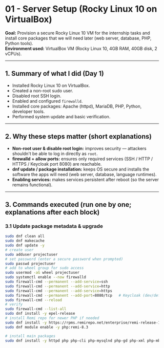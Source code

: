 # 01 - Server Setup (Rocky Linux 10 on VirtualBox)

**Goal:** Provision a secure Rocky Linux 10 VM for the internship tasks and install core packages that we will need later (web server, database, PHP, Python tools).  
**Environment used:** VirtualBox VM (Rocky Linux 10, 4GB RAM, 40GB disk, 2 vCPUs).

---

## 1. Summary of what I did (Day 1)
- Installed Rocky Linux 10 on VirtualBox.
- Created a non-root sudo user.  
- Disabled root SSH login.  
- Enabled and configured `firewalld`.  
- Installed core packages: Apache (httpd), MariaDB, PHP, Python, developer tools.
- Performed system update and basic verification.

---

## 2. Why these steps matter (short explanations)
- **Non-root user & disable root login:** improves security — attackers shouldn't be able to log in directly as `root`.  
- **firewalld + allow ports:** ensures only required services (SSH / HTTP / HTTPS / Keycloak port 8080) are reachable.  
- **dnf update / package installation:** keeps OS secure and installs the software the apps will need (web server, database, language runtimes).  
- **Enabling services:** makes services persistent after reboot (so the server remains functional).

---

## 3. Commands executed (run one by one; explanations after each block)

### 3.1 Update package metadata & upgrade
```bash
sudo dnf clean all
sudo dnf makecache
sudo dnf update -y
# create user
sudo adduser projectuser
# set password (enter a secure password when prompted)
sudo passwd projectuser
# add to wheel group for sudo access
sudo usermod -aG wheel projectuser
sudo systemctl enable --now firewalld
sudo firewall-cmd --permanent --add-service=ssh
sudo firewall-cmd --permanent --add-service=http
sudo firewall-cmd --permanent --add-service=https
sudo firewall-cmd --permanent --add-port=8080/tcp   # Keycloak (dev/default)
sudo firewall-cmd --reload
# verify
sudo firewall-cmd --list-all
sudo dnf install -y epel-release
# install Remi repo for newer PHP if needed
sudo dnf install -y https://rpms.remirepo.net/enterprise/remi-release-10.rpm
sudo dnf module enable -y php:remi-8.3

# install main packages
sudo dnf install -y httpd php php-cli php-mysqlnd php-gd php-xml php-mbstring php-json php-fpm mariadb-server python3 python3-pip git wget unzip composer
